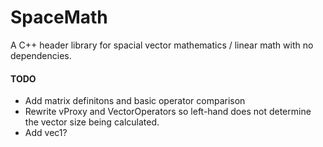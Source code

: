 # SpaceMath
A C++ header library for spacial vector mathematics / linear math with no dependencies.

#### TODO
* Add matrix definitons and basic operator comparison
* Rewrite vProxy and VectorOperators so left-hand does not determine the vector size being calculated.
* Add vec1?
